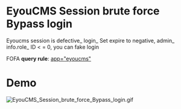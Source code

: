 # EyouCMS Session brute force Bypass login

Eyoucms session is defective_ login_ Set expire to negative, admin_ info.role_ ID < = 0, you can fake login

FOFA **query rule**: [app="eyoucms"](https://fofa.so/result?qbase64=YXBwPSJleW91Y21zIg%3D%3D)

# Demo

![EyouCMS_Session_brute_force_Bypass_login.gif](https://github.com/xiaoheihei1107/GobyVuls/blob/master/Eyoucms/Session%20brute%20force%20Bypass%20login/EyouCMS_Session_brute_force_Bypass_login.gif?raw=true)
